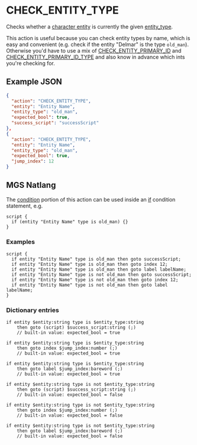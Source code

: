 # CHECK_ENTITY_TYPE

Checks whether a [character entity](../entities/character_entity) is currently the given [entity_type](../entities/entity_properties).

This action is useful because you can check entity types by name, which is easy and convenient (e.g. check if the entity "Delmar" is the type `old_man`). Otherwise you'd have to use a mix of [CHECK_ENTITY_PRIMARY_ID](../actions/CHECK_ENTITY_PRIMARY_ID) and [CHECK_ENTITY_PRIMARY_ID_TYPE](../actions/CHECK_ENTITY_PRIMARY_ID_TYPE) and also know in advance which ints you're checking for.

## Example JSON

```json
{
  "action": "CHECK_ENTITY_TYPE",
  "entity": "Entity Name",
  "entity_type": "old_man",
  "expected_bool": true,
  "success_script": "successScript"
},
{
  "action": "CHECK_ENTITY_TYPE",
  "entity": "Entity Name",
  "entity_type": "old_man",
  "expected_bool": true,
  "jump_index": 12
}
```

## MGS Natlang

The [condition](../actions/conditional_gotos) portion of this action can be used inside an [if](../mgs/advanced_syntax/if_and_else) condition statement, e.g.

```mgs
script {
  if (entity "Entity Name" type is old_man) {}
}
```

### Examples

```mgs
script {
  if entity "Entity Name" type is old_man then goto successScript;
  if entity "Entity Name" type is old_man then goto index 12;
  if entity "Entity Name" type is old_man then goto label labelName;
  if entity "Entity Name" type is not old_man then goto successScript;
  if entity "Entity Name" type is not old_man then goto index 12;
  if entity "Entity Name" type is not old_man then goto label labelName;
}
```

### Dictionary entries

```
if entity $entity:string type is $entity_type:string
    then goto (script) $success_script:string (;)
	// built-in value: expected_bool = true

if entity $entity:string type is $entity_type:string
    then goto index $jump_index:number (;)
	// built-in value: expected_bool = true

if entity $entity:string type is $entity_type:string
    then goto label $jump_index:bareword (;)
	// built-in value: expected_bool = true

if entity $entity:string type is not $entity_type:string
    then goto (script) $success_script:string (;)
	// built-in value: expected_bool = false

if entity $entity:string type is not $entity_type:string
    then goto index $jump_index:number (;)
	// built-in value: expected_bool = false

if entity $entity:string type is not $entity_type:string
    then goto label $jump_index:bareword (;)
	// built-in value: expected_bool = false
```
